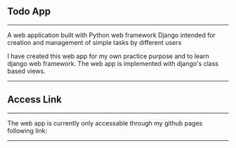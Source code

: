 ## Todo App
___ 

A web application built with Python web framework Django intended for creation and management of simple tasks by different users

I have created this web app for my own practice purpose and to learn django web framework.
The web app is implemented with django's class based views.

___

## Access Link
___ 

The web app is currently only accessable through my github pages following link:


___
